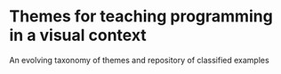 # Themes for teaching programming in a visual context

An evolving taxonomy of themes and repository of classified examples
